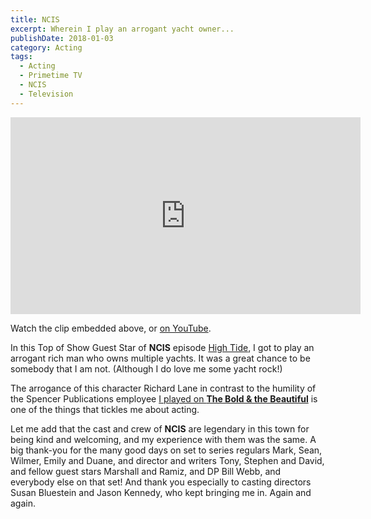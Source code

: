 ```yaml
---
title: NCIS
excerpt: Wherein I play an arrogant yacht owner...
publishDate: 2018-01-03
category: Acting
tags:
  - Acting
  - Primetime TV
  - NCIS
  - Television
---
```


<iframe width="560" height="315" src="https://www.youtube.com/embed/CDMcQmGM3UA" frameborder="0" allow="autoplay; encrypted-media" allowfullscreen></iframe>

Watch the clip embedded above, or [on YouTube](https://youtu.be/CDMcQmGM3UA).

In this Top of Show Guest Star of **NCIS** episode [High Tide](https://www.imdb.com/title/tt7553366/), I got to play an arrogant rich man who owns multiple yachts. It was a great chance to be somebody that I am not. (Although I do love me some yacht rock!)

The arrogance of this character Richard Lane in contrast to the humility of the Spencer Publications employee [I played on **The Bold & the Beautiful**](/acting/bold/) is one of the things that tickles me about acting.

Let me add that the cast and crew of **NCIS** are legendary in this town for being kind and welcoming, and my experience with them was the same. A big thank-you for the many good days on set to series regulars Mark, Sean, Wilmer, Emily and Duane, and director and writers Tony, Stephen and David, and fellow guest stars Marshall and Ramiz, and DP Bill Webb, and everybody else on that set! And thank you especially to casting directors Susan Bluestein and Jason Kennedy, who kept bringing me in. Again and again.
